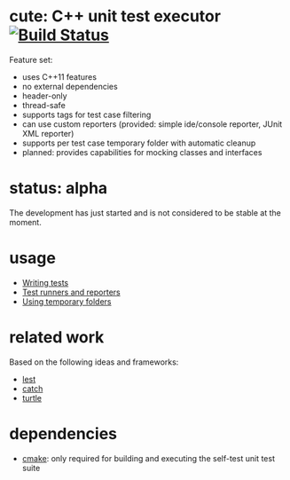 cute: C++ unit test executor [![Build Status](https://travis-ci.org/Kosta-Github/cute.png)](https://travis-ci.org/Kosta-Github/cute)
============================
Feature set:
- uses C++11 features
- no external dependencies
- header-only
- thread-safe
- supports tags for test case filtering
- can use custom reporters (provided: simple ide/console reporter, JUnit XML reporter)
- supports per test case temporary folder with automatic cleanup
- planned: provides capabilities for mocking classes and interfaces


status: alpha
=============
The development has just started and is not considered to be stable at the moment.


usage
=====
- [Writing tests](docs/writing_tests.md)
- [Test runners and reporters](docs/test_runners_and_reporters.md)
- [Using temporary folders](docs/temp_folders.md)


related work
============
Based on the following ideas and frameworks:
- [lest](https://github.com/martinmoene/lest)
- [catch](https://github.com/philsquared/Catch)
- [turtle](http://turtle.sourceforge.net/)


dependencies
============
- [cmake](http://cmake.org/): only required for building and executing the self-test unit test suite
